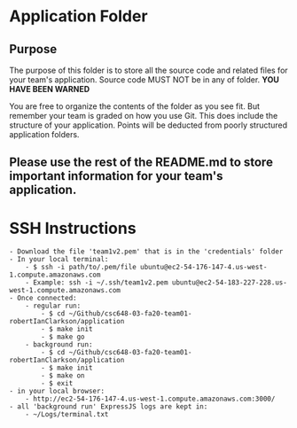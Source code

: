 # Application Folder

## Purpose
The purpose of this folder is to store all the source code and related files for your team's application. Source code MUST NOT be in any of folder. <strong>YOU HAVE BEEN WARNED</strong>

You are free to organize the contents of the folder as you see fit. But remember your team is graded on how you use Git. This does include the structure of your application. Points will be deducted from poorly structured application folders.

## Please use the rest of the README.md to store important information for your team's application.

# SSH Instructions
    - Download the file 'team1v2.pem' that is in the 'credentials' folder
    - In your local terminal:
        - $ ssh -i path/to/.pem/file ubuntu@ec2-54-176-147-4.us-west-1.compute.amazonaws.com
        - Example: ssh -i ~/.ssh/team1v2.pem ubuntu@ec2-54-183-227-228.us-west-1.compute.amazonaws.com
    - Once connected:
        - regular run:
            - $ cd ~/Github/csc648-03-fa20-team01-robertIanClarkson/application
            - $ make init
            - $ make go
        - background run:
            - $ cd ~/Github/csc648-03-fa20-team01-robertIanClarkson/application
            - $ make init
            - $ make on
            - $ exit
    - in your local browser:
        - http://ec2-54-176-147-4.us-west-1.compute.amazonaws.com:3000/
    - all 'background run' ExpressJS logs are kept in:
        - ~/Logs/terminal.txt
